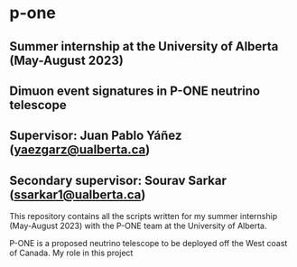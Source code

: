 # p-one

## Summer internship at the University of Alberta (May-August 2023)
## Dimuon event signatures in P-ONE neutrino telescope
## Supervisor: Juan Pablo Yáñez (yaezgarz@ualberta.ca)
## Secondary supervisor: Sourav Sarkar (ssarkar1@ualberta.ca)

This repository contains all the scripts written for my summer internship (May-August 2023) with the P-ONE team at the University of Alberta.

P-ONE is a proposed neutrino telescope to be deployed off the West coast of Canada. My role in this project 
